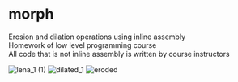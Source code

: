 # morph
Erosion and dilation operations using inline assembly <br />
Homework of low level programming course <br />
All code that is not inline assembly is written by course instructors <br />



![lena_1 (1)](https://user-images.githubusercontent.com/84722851/212545702-576c2335-4491-47c9-a057-f0814cad9131.png)
![dilated_1](https://user-images.githubusercontent.com/84722851/212545707-40ff5a63-b8e8-4c28-9d23-07949c1dd342.png)
![eroded](https://user-images.githubusercontent.com/84722851/212545714-8e5dc44f-28c4-4c7d-9e33-22d1a58f2442.png)
